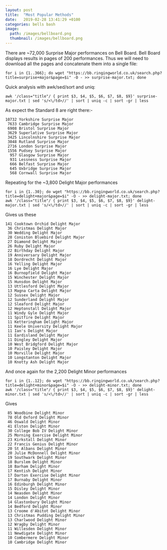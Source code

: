 ```yaml
---
layout: post
title:  "Most Popular Methods"
date:   2019-02-28 13:41:29 +0100
categories: bells bash
image:
  path: /images/bellboard.png
  thumbnail: /images/bellboard.png
---
```

There are ~72,000 Surprise Major performances on Bell Board. Bell Board displays results in pages of 200 performances. Thus we will need to download all the pages and concatenate them into a single file:

    for i in {1..366}; do wget "https://bb.ringingworld.co.uk/search.php?title=surprise+major&page=$i" -O - >> surprise-major.txt; done

Quick analysis with awk/sed/sort and uniq:

    awk '/class="title"/ { print $3, $4, $5, $6, $7, $8, $9}' surprise-major.txt | sed 's/<\/td>//' | sort | uniq -c | sort -gr | less

As expect the Standard 8 are right there:-

    10732 Yorkshire Surprise Major
     7633 Cambridge Surprise Major
     6908 Bristol Surprise Major
     3629 Superlative Surprise Major
     3425 Lincolnshire Surprise Major
     3048 Rutland Surprise Major
     2716 London Surprise Major
     1556 Pudsey Surprise Major
      957 Glasgow Surprise Major
      931 Lessness Surprise Major
      666 Belfast Surprise Major
      645 Uxbridge Surprise Major
      568 Cornwall Surprise Major

Repeating for the ~3,800 Delight Major performances

    for i in {1..30}; do wget "https://bb.ringingworld.co.uk/search.php?title=delight+major&page=$i" -O - >> delight-major.txt; done
    awk '/class="title"/ { print $3, $4, $5, $6, $7, $8, $9}' delight-major.txt | sed 's/<\/td>//' | sort | uniq -c | sort -gr | less

Gives us these

    141 Cooktown Orchid Delight Major
     36 Christmas Delight Major
     30 Wedding Delight Major
     28 Coniston Bluebird Delight Major
     27 Diamond Delight Major
     26 Ruby Delight Major
     22 Birthday Delight Major
     19 Anniversary Delight Major
     18 Dordrecht Delight Major
     16 Yelling Delight Major
     16 Lye Delight Major
     16 Burnopfield Delight Major
     15 Winchester Delight Major
     15 Hunsdon Delight Major
     13 Uttlesford Delight Major
     13 Magna Carta Delight Major
     12 Sussex Delight Major
     12 Sunderland Delight Major
     12 Sleaford Delight Major
     12 Heptonstall Delight Major
     11 Windy Gyle Delight Major
     11 Spitfire Delight Major
     11 Ketteringham Delight Major
     11 Keele University Delight Major
     11 Ian's Delight Major
     11 Eardisland Delight Major
     11 Dingley Delight Major
     10 West Bridgford Delight Major
     10 Paisley Delight Major
     10 Morville Delight Major
     10 Longstanton Delight Major
     10 Knotty Ash Delight Major

And once again for the 2,200 Delight Minor performances

    for i in {1..12}; do wget "https://bb.ringingworld.co.uk/search.php?title=delight+minor&page=$i" -O - >> delight-minor.txt; done
    awk '/class="title"/ { print $3, $4, $5, $6, $7, $8, $9}' delight-minor.txt | sed 's/<\/td>//' | sort | uniq -c | sort -gr | less

Gives

     85 Woodbine Delight Minor
     78 Old Oxford Delight Minor
     46 Oswald Delight Minor
     41 Elston Delight Minor
     30 College Bob IV Delight Minor
     25 Morning Exercise Delight Minor
     23 Kirkstall Delight Minor
     22 Francis Genius Delight Minor
     20 St Albans Delight Minor
     20 Julie McDonnell Delight Minor
     19 Southwark Delight Minor
     18 Burslem Delight Minor
     18 Barham Delight Minor
     17 Kentish Delight Minor
     17 Darton Exercise Delight Minor
     17 Burnaby Delight Minor
     16 Edinburgh Delight Minor
     15 Disley Delight Minor
     14 Neasden Delight Minor
     14 London Delight Minor
     14 Glastonbury Delight Minor
     14 Bedford Delight Minor
     13 Croome d'Abitot Delight Minor
     13 Christmas Pudding Delight Minor
     13 Charlwood Delight Minor
     12 Wragby Delight Minor
     11 Willesden Delight Minor
     11 Newdigate Delight Minor
     10 Combermere Delight Minor
     10 Cambridge Delight Minor